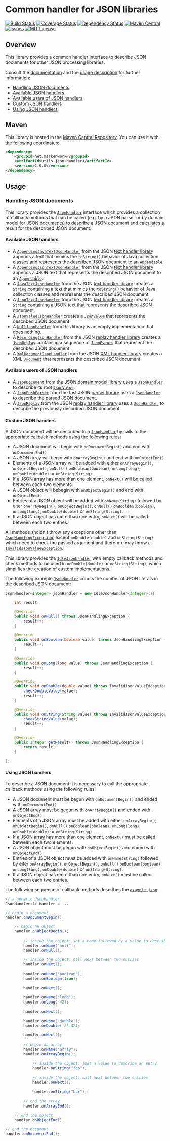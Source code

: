 # Common handler for JSON libraries

[![Build Status](https://travis-ci.org/markenwerk/java-utils-json-handler.svg?branch=master)](https://travis-ci.org/markenwerk/java-utils-json-handler)
[![Coverage Status](https://coveralls.io/repos/github/markenwerk/java-utils-json-handler/badge.svg?branch=master)](https://coveralls.io/github/markenwerk/java-utils-json-handler?branch=master)
[![Dependency Status](https://www.versioneye.com/user/projects/571e4392fcd19a00415b27a7/badge.svg)](https://www.versioneye.com/user/projects/571e4392fcd19a00415b27a7)
[![Maven Central](https://maven-badges.herokuapp.com/maven-central/net.markenwerk/utils-json-handler/badge.svg)](https://maven-badges.herokuapp.com/maven-central/net.markenwerk/utils-json-handler)
[![Issues](https://img.shields.io/github/issues/markenwerk/java-utils-json-handler.svg)](https://github.com/markenwerk/java-utils-json-handler/issues)
[![MIT License](https://img.shields.io/badge/license-MIT-brightgreen.svg)](https://github.com/markenwerk/java-utils-json-handler/blob/master/LICENSE)

## Overview

This library provides a common handler interface to describe JSON documents for other JSON processing libraries.

Consult the [documentation](http://markenwerk.github.io/java-utils-json-handler/javadoc/index.html) and the [usage description](#usage) for further information:

- [Handling JSON documents](#handling-json-documents)
- [Available JSON handlers](#available-json-handlers)
- [Available users of JSON handlers](#available-users-of-json-handlers)
- [Custom JSON handlers](#custom-json-handlers)
- [Using JSON handlers](#using-json-handlers)

## Maven

This library is hosted in the [Maven Central Repository](https://maven-badges.herokuapp.com/maven-central/net.markenwerk/utils-json-handler). You can use it with the following coordinates:

```xml
<dependency>
	<groupId>net.markenwerk</groupId>
	<artifactId>utils-json-handler</artifactId>
	<version>2.0.0</version>
</dependency>
```
 
## Usage

### Handling JSON documents

This library provides the [`JsonHandler`][JsonHandler] interface which provides a collection of callback methods that can be called (e.g. by a JSON parser or by domain model for JSON documents) to describe a JSON document and calculates a result for the described JSON document.

#### Available JSON handlers

- A [`AppendingJavaTextJsonHandler`][AppendingJavaTextJsonHandler] from the JSON [text handler library](https://github.com/markenwerk/java-utils-json-handler-text) appends a text that mimics the `toString()` behavior of Java collection classes and represents the described JSON document to an [`Appendable`][Appendable]. 
- A [`AppendingJsonTextJsonHandler`][AppendingJsonTextJsonHandler] from the JSON [text handler library](https://github.com/markenwerk/java-utils-json-handler-text) appends a JSON text that represents the described JSON document to an [`Appendable`][Appendable]. 
- A [`JavaTextJsonHandler`][JavaTextJsonHandler] from the JSON [text handler library](https://github.com/markenwerk/java-utils-json-handler-text) creates a [`String`][String] containing a text that mimics the `toString()` behavior of Java collection classes and represents the described JSON document. 
- A [`JsonTextJsonHandler`][JsonTextJsonHandler] from the JSON [text handler library](https://github.com/markenwerk/java-utils-json-handler-text) creates a [`String`][String] containing a JSON text that represents the described JSON document. 
- A [`JsonValueJsonHandler`][JsonValueJsonHandler] creates a [`JsonValue`][JsonValue] that represents the described JSON document. 
- A [`NullJsonHandler`][NullJsonHandler] from this library is an empty implementation that does nothing.
- A [`RecordingJsonHandler`][RecordingJsonHandler] from the JSON [replay handler library](https://github.com/markenwerk/java-utils-json-handler-replay) creates a [`JsonReplay`][JsonReplay] containing a sequence of [`JsonEvents`][JsonEvent] that represent the described JSON document. 
- A [`XmlDocumentJsonHandler`][XmlDocumentJsonHandler] from the JSON [XML handler library](https://github.com/markenwerk/java-utils-json-handler-xml) creates a XML [`Document`][Document] that represents the described JSON document.

#### Available users of JSON handlers

- A [`JsonDocument`][JsonDocument] from the JSON [domain model library](https://github.com/markenwerk/java-utils-json-model) uses a [`JsonHandler`][JsonHandler] to describe its root [`JsonValue`][JsonValue].
- A [`JsonPushParser`][JsonPushParser] from the fast JSON [parser library](https://github.com/markenwerk/java-utils-json-parser) uses a [`JsonHandler`][JsonHandler] to describe the parsed JSON document. 
- A [`JsonReplay`][JsonReplay] from the JSON [replay handler library](https://github.com/markenwerk/java-utils-json-handler-replay) uses a [`JsonHandler`][JsonHandler] to describe the previously described JSON document. 

#### Custom JSON handlers

A JSON document will be described to a [`JsonHandler`][JsonHandler] by calls to the appropriate callback methods using the following rules:

- A JSON document will begin with `onDocumentBegin()` and end with `onDocumentEnd()`
- A JSON array will begin with `onArrayBegin()` and end with `onObjectEnd()`
- Elements of a JSON array will be added with either `onArrayBegin()`, `onObjectBegin()`, `onNull()` `onBoolean(boolean)`, `onLong(long)`, `onDouble(double)` or `onString(String)`.
- If a JSON array has more than one element, `onNext()` will be called between each two elements.
- A JSON object will bebegin with `onObjectBegin()` and end with `onObjectEnd()`
- Entries of a JSON object will be added with `onName(String)` followed by eiter `onArrayBegin()`, `onObjectBegin()`, `onNull()` `onBoolean(boolean)`, `onLong(long)`, `onDouble(double)` or `onString(String)`.
- If a JSON object has more than one entry, `onNext()` will be called between each two entries.

All methods sholdn't throw any exceptions other than [`JsonHandlingException`][JsonHandlingException], except `onDouble(double)` and `onString(String)` which need to check the passed argument and therefore may throw a [`InvalidJsonValueException`][InvalidJsonValueException].

This library provides the [`IdleJsonhandler`][IdleJsonhandler] with empty callback methods and check methods to be used in `onDouble(double)` or `onString(String)`, which simplifies the creation of custom implementations.

The following example [`JsonHandler`][JsonHandler] counts the number of JSON literals in the described JSON document:

```java
JsonHandler<Integer> jsonHandler = new IdleJsonHandler<Integer>(){

	int result;

	@Override
	public void onNull() throws JsonHandlingException {
		result++;
	}

	@Override
	public void onBoolean(boolean value) throws JsonHandlingException {
		result++;
	}

	@Override
	public void onLong(long value) throws JsonHandlingException {
		result++;
	}

	@Override
	public void onDouble(double value) throws InvalidJsonValueException, JsonHandlingException {
		checkDoubleValue(value);
		result++;
	}

	@Override
	public void onString(String value) throws InvalidJsonValueException, JsonHandlingException {
		checkStringValue(value);
		result++;
	}

	@Override
	public Integer getResult() throws JsonHandlingException {
		return result;
	}

};
```

#### Using JSON handlers

To describe a JSON document it is necessary to call the appropriate callback methods using the following rules:

- A JSON document must be begun with `onDocumentBegin()` and ended with `onDocumentEnd()`
- A JSON array must be gegun with `onArrayBegin()` and ended with `onObjectEnd()`
- Elements of a JSON array must be added with either `onArrayBegin()`, `onObjectBegin()`, `onNull()` `onBoolean(boolean)`, `onLong(long)`, `onDouble(double)` or `onString(String)`.
- If a JSON array has more than one element, `onNext()` must be called between each two elements.
- A JSON object must be gegun with `onObjectBegin()` and ended with `onObjectEnd()`
- Entries of a JSON object must be added with `onName(String)` followed by eiter `onArrayBegin()`, `onObjectBegin()`, `onNull()` `onBoolean(boolean)`, `onLong(long)`, `onDouble(double)` or `onString(String)`.
- If a JSON object has more than one entry, `onNext()` must be called between each two entries.

The following sequence of callback methods describes the [`example.json`](https://gist.github.com/toKrause/208992e7625f0b8a9d04e7283f09fc26).

```java
// a generic JsonHandler
JsonHandler<?> handler = ...

// begin a document
handler.onDocumentBegin();

	// begin an object
	handler.onObjectBegin();
	
		// inside the object: set a name followed by a value to describe an entry
		handler.onName("null");
		handler.onNull();
	
		// inside the object: call next between two entries
		handler.onNext();
		
		handler.onName("boolean");
		handler.onBoolean(true);
		
		handler.onNext();
		
		handler.onName("long");
		handler.onLong(-42);
		
		handler.onNext();
		
		handler.onName("double");
		handler.onDouble(-23.42);
		
		handler.onNext();
		
		// begin an array
		handler.onName("array");
		handler.onArrayBegin();
		
			// inside the object: just a value to describe an entry
			handler.onString("foo");
		
			// inside the object: call next between two entries
			handler.onNext();
		
			handler.onString("bar");
		
		// end the array
		handler.onArrayEnd();
	
	// end the object
	handler.onObjectEnd();

// end the document
handler.onDocumentEnd();
```

[IdleJsonHandler]: https://markenwerk.github.io/java-utils-json-handler/index.html?net/markenwerk/utils/json/handler/IdleJsonHandler.html
[JsonHandler]: https://markenwerk.github.io/java-utils-json-handler/index.html?net/markenwerk/utils/json/handler/JsonHandler.html
[JsonHandlingException]: https://markenwerk.github.io/java-utils-json-handler/index.html?net/markenwerk/utils/json/handler/JsonHandlingException.html
[NullJsonHandler]: https://markenwerk.github.io/java-utils-json-handler/index.html?net/markenwerk/utils/json/handler/NullJsonHandler.html

[AppendingJavaTextJsonHandler]: https://markenwerk.github.io/java-utils-json-handler-text/index.html?net/markenwerk/utils/json/common/handler/text/AppendingJavaTextJsonHandler.html
[AppendingJsonTextJsonHandler]: https://markenwerk.github.io/java-utils-json-handler-text/index.html?net/markenwerk/utils/json/common/handler/text/AppendingJsonTextJsonHandler.html
[JavaTextJsonHandler]: https://markenwerk.github.io/java-utils-json-handler-text/index.html?net/markenwerk/utils/json/common/handler/text/JavaTextJsonHandler.html
[JsonTextJsonHandler]: https://markenwerk.github.io/java-utils-json-handler-text/index.html?net/markenwerk/utils/json/common/handler/text/JsonTextJsonHandler.html

[JsonReplay]: https://markenwerk.github.io/java-utils-json-handler-replay/index.html?net/markenwerk/utils/json/common/handler/replay/JsonReplay.html
[RecordingJsonHandler]: https://markenwerk.github.io/java-utils-json-handler-replay/index.html?net/markenwerk/utils/json/common/handler/replay/RecordingJsonHandler.html
[JsonEvent]: https://markenwerk.github.io/java-utils-json-handler-replay/index.html?net/markenwerk/utils/json/common/handler/replay/events/JsonEvent.html

[XmlDocumentJsonHandler]: https://markenwerk.github.io/java-utils-json-handler-xml/index.html?net/markenwerk/utils/json/common/handler/xml/XmlDocumentJsonHandler.html

[InvalidJsonValueException]: https://markenwerk.github.io/java-utils-json-common/index.html?net/markenwerk/utils/json/common/InvalidJsonValueException.html

[JsonPushParser]: https://markenwerk.github.io/java-utils-json-parser/index.html?net/markenwerk/utils/json/parser/JsonPushParser.html

[JsonDocument]: https://markenwerk.github.io/java-utils-json-model/index.html?net/markenwerk/utils/json/model/JsonDocument.html
[JsonValue]: https://markenwerk.github.io/java-utils-json-model/index.html?net/markenwerk/utils/json/model/JsonValue.html
[JsonValueJsonHandler]: https://markenwerk.github.io/java-utils-json-model/index.html?net/markenwerk/utils/json/model/processing/JsonValueJsonHandler.html

[Appendable]: https://docs.oracle.com/javase/8/docs/api/index.html?java/lang/Appendable.html
[Document]: https://docs.oracle.com/javase/8/docs/api/index.html?org/w3c/dom/Document.html
[String]: https://docs.oracle.com/javase/8/docs/api/index.html?java/lang/String.html

